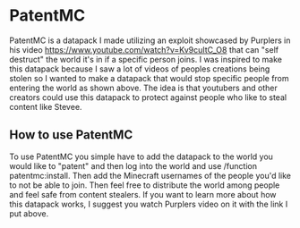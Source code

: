 # PatentMC
PatentMC is a datapack I made utilizing an exploit showcased by Purplers in his video https://www.youtube.com/watch?v=Kv9cuItC_O8 that can "self destruct" the world it's in if a specific person joins. I was inspired to make this datapack because I saw a lot of videos of peoples creations being stolen so I wanted to make a datapack that would stop specific people from entering the world as shown above. The idea is that youtubers and other creators could use this datapack to protect against people who like to steal content like Stevee.

## How to use PatentMC
To use PatentMC you simple have to add the datapack to the world you would like to "patent" and then log into the world and use /function patentmc:install. Then add the Minecraft usernames of the people you'd like to not be able to join. Then feel free to distribute the world among people and feel safe from content stealers. If you want to learn more about how this datapack works, I suggest you watch Purplers video on it with the link I put above.